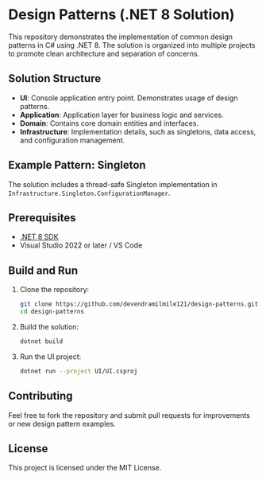 # Design Patterns (.NET 8 Solution)

This repository demonstrates the implementation of common design patterns in C# using .NET 8. The solution is organized into multiple projects to promote clean architecture and separation of concerns.

## Solution Structure

- **UI**: Console application entry point. Demonstrates usage of design patterns.
- **Application**: Application layer for business logic and services.
- **Domain**: Contains core domain entities and interfaces.
- **Infrastructure**: Implementation details, such as singletons, data access, and configuration management.

## Example Pattern: Singleton
The solution includes a thread-safe Singleton implementation in `Infrastructure.Singleton.ConfigurationManager`.

## Prerequisites
- [.NET 8 SDK](https://dotnet.microsoft.com/download/dotnet/8.0)
- Visual Studio 2022 or later / VS Code

## Build and Run

1. Clone the repository:
   ```sh
   git clone https://github.com/devendramilmile121/design-patterns.git
   cd design-patterns
   ```
2. Build the solution:
   ```sh
   dotnet build
   ```
3. Run the UI project:
   ```sh
   dotnet run --project UI/UI.csproj
   ```

## Contributing
Feel free to fork the repository and submit pull requests for improvements or new design pattern examples.

## License
This project is licensed under the MIT License.
